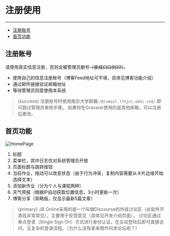 # 注册使用

---

- [注册账号](#reg)
- [首页功能](#home)

<a name="reg"></a>
## 注册账号

请使用真实信息注册，否则会被管理员删号~~（变成口口剑22）~~。

- 使用自己的信息注册账号（博客Feed地址可不填，具体见博客功能介绍）
- 通过邮件链接验证邮箱地址
- 等待管理员同意使用本系统

> {success} 注册账号时使用南京大学邮箱 `/@(smail.)?nju\.edu\.cn$/` 即可跳过管理员审核步骤。
> 如果你在Gravatar使用的是其他邮箱，可以注册后更改。

<a name="home"></a>
## 首页功能

![HomePage](/docs/man/homepage.png)

1. 标题
2. 菜单栏，其中日志仅对系统管理员开放
3. 页面标题与跳转按钮
4. 当前作业，拖动可以改变状态（由于行为冲突，复制内容需要从卡片边缘开始选择文本）
5. 添加新作业（分为个人与课程两种）
6. 天气预报（根据IP自动获取位置信息，3小时更新一次）
7. 博客分享（简略版，仅显示最新5篇文章）

> {primary} JB Online采用的是一个叫做Discourse的外挂讨论区（此软件开源且非常常见），主要用于反馈意见（具体见开发介绍页面）。
> 讨论区通过单点登录（Single Sign On）方式进行身份认证，在主站登陆后即可直接访问，无复杂的登录流程。（为什么没有拿来用作问求论坛呢？）
